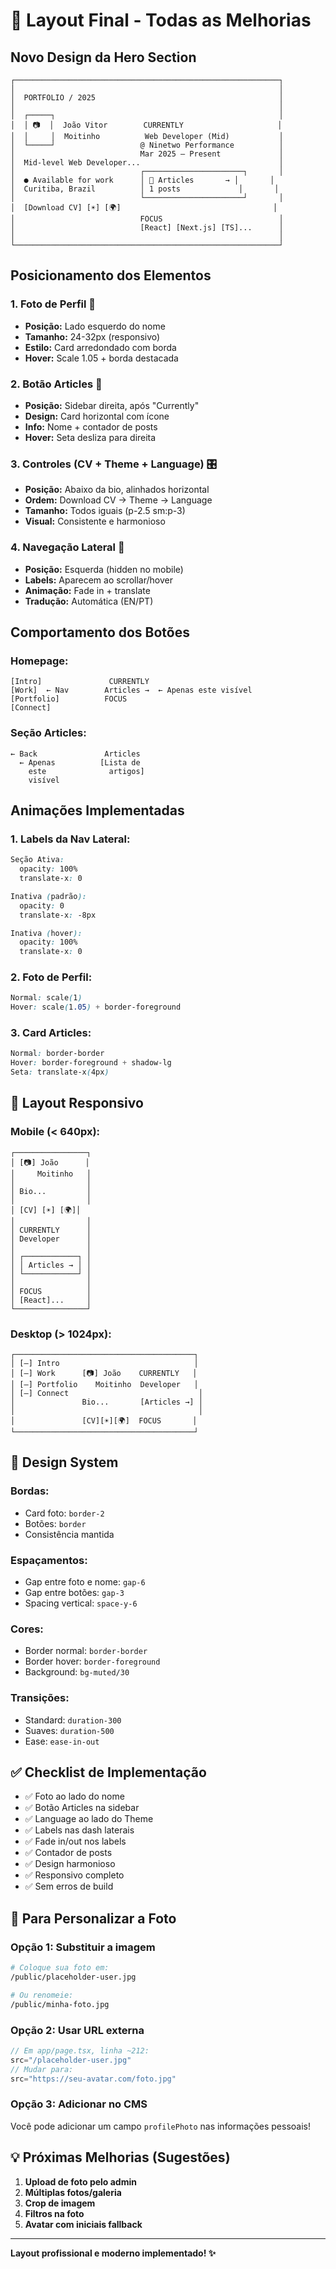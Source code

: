 # 🎨 Layout Final - Todas as Melhorias

## Novo Design da Hero Section

```
┌───────────────────────────────────────────────────────────┐
│                                                           │
│  PORTFOLIO / 2025                                         │
│                                                           │
│  ┌─────┐                                                  │
│  │ 📷  │  João Vitor        CURRENTLY                     │
│  │     │  Moitinho          Web Developer (Mid)           │
│  └─────┘                   @ Ninetwo Performance          │
│                            Mar 2025 — Present             │
│  Mid-level Web Developer...                               │
│                            ┌──────────────────────┐       │
│  ● Available for work      │ 📰 Articles       → │       │
│  Curitiba, Brazil          │ 1 posts             │       │
│                            └──────────────────────┘       │
│  [Download CV] [☀️] [🌍]                                  │
│                            FOCUS                          │
│                            [React] [Next.js] [TS]...      │
│                                                           │
└───────────────────────────────────────────────────────────┘
```

## Posicionamento dos Elementos

### 1. **Foto de Perfil** 📸
- **Posição:** Lado esquerdo do nome
- **Tamanho:** 24-32px (responsivo)
- **Estilo:** Card arredondado com borda
- **Hover:** Scale 1.05 + borda destacada

### 2. **Botão Articles** 📝
- **Posição:** Sidebar direita, após "Currently"
- **Design:** Card horizontal com ícone
- **Info:** Nome + contador de posts
- **Hover:** Seta desliza para direita

### 3. **Controles (CV + Theme + Language)** 🎛️
- **Posição:** Abaixo da bio, alinhados horizontal
- **Ordem:** Download CV → Theme → Language
- **Tamanho:** Todos iguais (p-2.5 sm:p-3)
- **Visual:** Consistente e harmonioso

### 4. **Navegação Lateral** 🧭
- **Posição:** Esquerda (hidden no mobile)
- **Labels:** Aparecem ao scrollar/hover
- **Animação:** Fade in + translate
- **Tradução:** Automática (EN/PT)

## Comportamento dos Botões

### Homepage:
```
[Intro]               CURRENTLY
[Work]  ← Nav        Articles →  ← Apenas este visível
[Portfolio]          FOCUS
[Connect]
```

### Seção Articles:
```
← Back               Articles
  ← Apenas          [Lista de
    este              artigos]
    visível
```

## Animações Implementadas

### 1. Labels da Nav Lateral:
```css
Seção Ativa:
  opacity: 100%
  translate-x: 0

Inativa (padrão):
  opacity: 0
  translate-x: -8px

Inativa (hover):
  opacity: 100%
  translate-x: 0
```

### 2. Foto de Perfil:
```css
Normal: scale(1)
Hover: scale(1.05) + border-foreground
```

### 3. Card Articles:
```css
Normal: border-border
Hover: border-foreground + shadow-lg
Seta: translate-x(4px)
```

## 🎯 Layout Responsivo

### Mobile (< 640px):
```
┌────────────────┐
│ [📷] João      │
│     Moitinho   │
│                │
│ Bio...         │
│                │
│ [CV] [☀️] [🌍]│
│                │
│ CURRENTLY      │
│ Developer      │
│                │
│ ┌────────────┐ │
│ │ Articles → │ │
│ └────────────┘ │
│                │
│ FOCUS          │
│ [React]...     │
└────────────────┘
```

### Desktop (> 1024px):
```
┌────────────────────────────────────────┐
│ [―] Intro                              │
│ [―] Work      [📷] João    CURRENTLY   │
│ [―] Portfolio    Moitinho  Developer   │
│ [―] Connect                             │
│               Bio...       [Articles →] │
│                                         │
│               [CV][☀️][🌍]  FOCUS       │
└────────────────────────────────────────┘
```

## 🎨 Design System

### Bordas:
- Card foto: `border-2`
- Botões: `border`
- Consistência mantida

### Espaçamentos:
- Gap entre foto e nome: `gap-6`
- Gap entre botões: `gap-3`
- Spacing vertical: `space-y-6`

### Cores:
- Border normal: `border-border`
- Border hover: `border-foreground`
- Background: `bg-muted/30`

### Transições:
- Standard: `duration-300`
- Suaves: `duration-500`
- Ease: `ease-in-out`

## ✅ Checklist de Implementação

- ✅ Foto ao lado do nome
- ✅ Botão Articles na sidebar
- ✅ Language ao lado do Theme
- ✅ Labels nas dash laterais
- ✅ Fade in/out nos labels
- ✅ Contador de posts
- ✅ Design harmonioso
- ✅ Responsivo completo
- ✅ Sem erros de build

## 🚀 Para Personalizar a Foto

### Opção 1: Substituir a imagem
```bash
# Coloque sua foto em:
/public/placeholder-user.jpg

# Ou renomeie:
/public/minha-foto.jpg
```

### Opção 2: Usar URL externa
```typescript
// Em app/page.tsx, linha ~212:
src="/placeholder-user.jpg"
// Mudar para:
src="https://seu-avatar.com/foto.jpg"
```

### Opção 3: Adicionar no CMS
Você pode adicionar um campo `profilePhoto` nas informações pessoais!

## 💡 Próximas Melhorias (Sugestões)

1. **Upload de foto pelo admin**
2. **Múltiplas fotos/galeria**
3. **Crop de imagem**
4. **Filtros na foto**
5. **Avatar com iniciais fallback**

---

**Layout profissional e moderno implementado! ✨**
